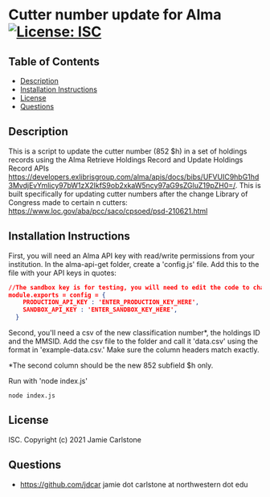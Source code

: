 # Cutter number update for Alma [![License: ISC](https://img.shields.io/badge/License-ISC-blue.svg)](https://opensource.org/licenses/ISC)
## Table of Contents
* [Description](#description)
* [Installation Instructions](#installation-instructions)
* [License](#license)
* [Questions](#questions)
## Description
This is a script to update the cutter number (852 $h) in a set of holdings records using the Alma Retrieve Holdings Record and Update Holdings Record APIs https://developers.exlibrisgroup.com/alma/apis/docs/bibs/UFVUIC9hbG1hd3MvdjEvYmlicy97bW1zX2lkfS9ob2xkaW5ncy97aG9sZGluZ19pZH0=/.
This is built specifically for updating cutter numbers after the change Library of Congress made to certain n cutters: https://www.loc.gov/aba/pcc/saco/cpsoed/psd-210621.html 
## Installation Instructions
First, you will need an Alma API key with read/write permissions from your institution. In the alma-api-get folder, create a 'config.js' file. Add this to the file with your API keys in quotes:
```json
//The sandbox key is for testing, you will need to edit the code to change SANDBOX_API_KEY to PRODUCTION_API_KEY when ready to update records.
module.exports = config = {
    PRODUCTION_API_KEY : 'ENTER_PRODUCTION_KEY_HERE',
    SANDBOX_API_KEY : 'ENTER_SANDBOX_KEY_HERE',
  }
  ```

Second, you'll need a csv of the new classification number*, the holdings ID and the MMSID. Add the csv file to the folder and call it 'data.csv' using the format in 'example-data.csv.' Make sure the column headers match exactly.

*The second column should be the new 852 subfield $h only.

Run with 'node index.js'
```
node index.js
```
## License
ISC. Copyright (c) 2021 Jamie Carlstone
## Questions
* https://github.com/jdcar
jamie dot carlstone at northwestern dot edu
